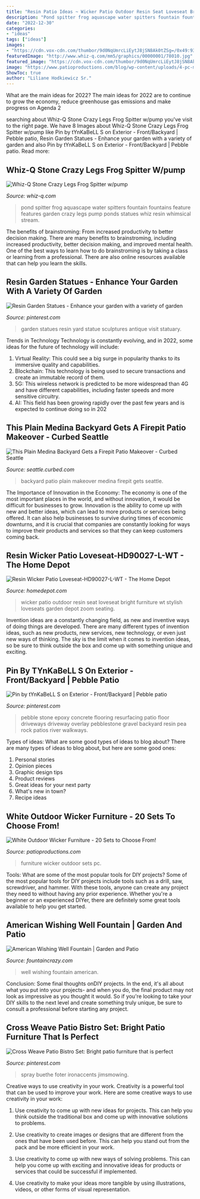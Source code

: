 ```yaml
---
title: "Resin Patio Ideas ~ Wicker Patio Outdoor Resin Seat Loveseat Bright Furniture Wt Stylish Loveseats Garden Depot Zoom Seating"
description: "Pond spitter frog aquascape water spitters fountain fountains feature features garden crazy legs pump ponds statues whiz resin whimsical stream"
date: "2022-12-30"
categories:
- "ideas"
tags: ["ideas"]
images:
- "https://cdn.vox-cdn.com/thumbor/9d0NqUmrcLiEytJ8jSN8Ak0tZSg=/0x49:939x577/1600x900/cdn.vox-cdn.com/uploads/chorus_image/image/47909665/1a049387-9561-468f-8905-4cd5b16a0b7c.0.0.jpg"
featuredImage: "http://www.whiz-q.com/mm5/graphics/00000001/78010.jpg"
featured_image: "https://cdn.vox-cdn.com/thumbor/9d0NqUmrcLiEytJ8jSN8Ak0tZSg=/0x49:939x577/1600x900/cdn.vox-cdn.com/uploads/chorus_image/image/47909665/1a049387-9561-468f-8905-4cd5b16a0b7c.0.0.jpg"
image: "https://www.patioproductions.com/blog/wp-content/uploads/4-pc-miami-sofa-set-isp845-4s-3.jpg"
ShowToc: true
author: "Liliane Hodkiewicz Sr."
---
```



What are the main ideas for 2022?
The main ideas for 2022 are to continue to grow the economy, reduce greenhouse gas emissions and make progress on Agenda 2
	

		
searching about Whiz-Q Stone Crazy Legs Frog Spitter w/pump you've visit to the right page. We have 8 Images about Whiz-Q Stone Crazy Legs Frog Spitter w/pump like Pin by tYnKaBeLL S on Exterior - Front/Backyard | Pebble patio, Resin Garden Statues - Enhance your garden with a variety of garden and also Pin by tYnKaBeLL S on Exterior - Front/Backyard | Pebble patio. Read more:
		
    
## Whiz-Q Stone Crazy Legs Frog Spitter W/pump

<img loading=lazy src="http://www.whiz-q.com/mm5/graphics/00000001/78010.jpg" onerror="this.onerror=null;this.src='https://tse3.mm.bing.net/th?id=OIP.qJOxEgXVnb7_7b5ZhsQRrAHaE8&amp;pid=15.1';" alt="Whiz-Q Stone Crazy Legs Frog Spitter w/pump">

_Source: whiz-q.com_

>pond spitter frog aquascape water spitters fountain fountains feature features garden crazy legs pump ponds statues whiz resin whimsical stream. 

	

The benefits of brainstroming: From increased productivity to better decision making.
There are many benefits to brainstroming, including increased productivity, better decision making, and improved mental health. One of the best ways to learn how to do brainstroming is by taking a class or learning from a professional. There are also online resources available that can help you learn the skills.

    
## Resin Garden Statues - Enhance Your Garden With A Variety Of Garden

<img loading=lazy src="https://i.pinimg.com/736x/80/84/b7/8084b72f94e607f2aaaee1d0b3da66ca--garden-statues-yard-art.jpg" onerror="this.onerror=null;this.src='https://tse1.mm.bing.net/th?id=OIP.hc30u_v1MCOmFOS9AFs_JgDgEs&amp;pid=15.1';" alt="Resin Garden Statues - Enhance your garden with a variety of garden">

_Source: pinterest.com_

>garden statues resin yard statue sculptures antique visit statuary. 

	

Trends in Technology
Technology is constantly evolving, and in 2022, some ideas for the future of technology will include: 
1. Virtual Reality: This could see a big surge in popularity thanks to its immersive quality and capabilities. 
2. Blockchain: This technology is being used to secure transactions and create an immutable record of them. 
3. 5G: This wireless network is predicted to be more widespread than 4G and have different capabilities, including faster speeds and more sensitive circuitry. 
4. AI: This field has been growing rapidly over the past few years and is expected to continue doing so in 202
    
## This Plain Medina Backyard Gets A Firepit Patio Makeover - Curbed Seattle

<img loading=lazy src="https://cdn.vox-cdn.com/thumbor/9d0NqUmrcLiEytJ8jSN8Ak0tZSg=/0x49:939x577/1600x900/cdn.vox-cdn.com/uploads/chorus_image/image/47909665/1a049387-9561-468f-8905-4cd5b16a0b7c.0.0.jpg" onerror="this.onerror=null;this.src='https://tse2.mm.bing.net/th?id=OIP.Ft5NjLhXtyzp0jhcAY4VggHaEK&amp;pid=15.1';" alt="This Plain Medina Backyard Gets a Firepit Patio Makeover - Curbed Seattle">

_Source: seattle.curbed.com_

>backyard patio plain makeover medina firepit gets seattle. 

	

The Importance of Innovation in the Economy:
The economy is one of the most important places in the world, and without innovation, it would be difficult for businesses to grow. Innovation is the ability to come up with new and better ideas, which can lead to more products or services being offered. It can also help businesses to survive during times of economic downturns, and it is crucial that companies are constantly looking for ways to improve their products and services so that they can keep customers coming back.

    
## Resin Wicker Patio Loveseat-HD90027-L-WT - The Home Depot

<img loading=lazy src="https://images.homedepot-static.com/productImages/a95a4043-35c3-4e40-9da5-7da31bfac0d9/svn/outdoor-loveseats-hd90027-l-wt-64_1000.jpg" onerror="this.onerror=null;this.src='https://tse3.mm.bing.net/th?id=OIP.F21DARZ67QmJalw61XjSLgHaHa&amp;pid=15.1';" alt="Resin Wicker Patio Loveseat-HD90027-L-WT - The Home Depot">

_Source: homedepot.com_

>wicker patio outdoor resin seat loveseat bright furniture wt stylish loveseats garden depot zoom seating. 

	

Invention ideas are a constantly changing field, as new and inventive ways of doing things are developed. There are many different types of invention ideas, such as new products, new services, new technology, or even just new ways of thinking. The sky is the limit when it comes to invention ideas, so be sure to think outside the box and come up with something unique and exciting.

    
## Pin By TYnKaBeLL S On Exterior - Front/Backyard | Pebble Patio

<img loading=lazy src="https://i.pinimg.com/736x/b8/48/a3/b848a3c83ef1109ca43f4e4e661a8c8c.jpg" onerror="this.onerror=null;this.src='https://tse3.mm.bing.net/th?id=OIP.v96JZhyVcYmd4fkM5K7DhwHaJ3&amp;pid=15.1';" alt="Pin by tYnKaBeLL S on Exterior - Front/Backyard | Pebble patio">

_Source: pinterest.com_

>pebble stone epoxy concrete flooring resurfacing patio floor driveways driveway overlay pebblestone gravel backyard resin pea rock patios river walkways. 

	

Types of ideas: What are some good types of ideas to blog about?
There are many types of ideas to blog about, but here are some good ones:
1. Personal stories 
2. Opinion pieces 
3. Graphic design tips 
4. Product reviews 
5. Great ideas for your next party 
6. What's new in town? 
7. Recipe ideas 

    
## White Outdoor Wicker Furniture - 20 Sets To Choose From!

<img loading=lazy src="https://www.patioproductions.com/blog/wp-content/uploads/4-pc-miami-sofa-set-isp845-4s-3.jpg" onerror="this.onerror=null;this.src='https://tse4.mm.bing.net/th?id=OIP.xPNKiAnnvSVTcMa397dolwHaE8&amp;pid=15.1';" alt="White Outdoor Wicker Furniture - 20 Sets to Choose From!">

_Source: patioproductions.com_

>furniture wicker outdoor sets pc. 

	

Tools: What are some of the most popular tools for DIY projects?
Some of the most popular tools for DIY projects include tools such as a drill, saw, screwdriver, and hammer. With these tools, anyone can create any project they need to without having any prior experience. Whether you're a beginner or an experienced DIYer, there are definitely some great tools available to help you get started.

    
## American Wishing Well Fountain | Garden And Patio

<img loading=lazy src="https://www.fountaincrazy.com/images/products/wishing_well_base_62691.jpg2.jpg" onerror="this.onerror=null;this.src='https://tse2.mm.bing.net/th?id=OIP.UxBB7UviqN6uKl0Qp1cMLgHaHa&amp;pid=15.1';" alt="American Wishing Well Fountain | Garden and Patio">

_Source: fountaincrazy.com_

>well wishing fountain american. 

	

Conclusion: Some final thoughts onDIY projects.
In the end, it's all about what you put into your projects- and when you do, the final product may not look as impressive as you thought it would. So if you're looking to take your DIY skills to the next level and create something truly unique, be sure to consult a professional before starting any project.

    
## Cross Weave Patio Bistro Set: Bright Patio Furniture That Is Perfect

<img loading=lazy src="https://s-media-cache-ak0.pinimg.com/736x/5d/bd/a2/5dbda22a5c7f60b2fec1145fa59ffb5a.jpg" onerror="this.onerror=null;this.src='https://tse4.mm.bing.net/th?id=OIP.5T9oGoCyNPuV1Hb7dGcH8QHaHa&amp;pid=15.1';" alt="Cross Weave Patio Bistro Set: Bright patio furniture that is perfect">

_Source: pinterest.com_

>spray buethe foter ironaccents jimsmowing. 

	

Creative ways to use creativity in your work.
Creativity is a powerful tool that can be used to improve your work. Here are some creative ways to use creativity in your work:
1. Use creativity to come up with new ideas for projects. This can help you think outside the traditional box and come up with innovative solutions to problems.

2. Use creativity to create images or designs that are different from the ones that have been used before. This can help you stand out from the pack and be more efficient in your work.

3. Use creativity to come up with new ways of solving problems. This can help you come up with exciting and innovative ideas for products or services that could be successful if implemented.

4. Use creativity to make your ideas more tangible by using illustrations, videos, or other forms of visual representation.

